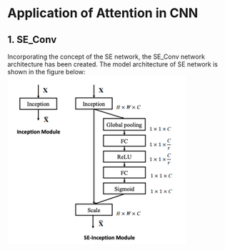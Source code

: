 # Application of Attention in CNN

## 1. SE_Conv
Incorporating the concept of the SE network, the SE_Conv network architecture has been created. The model architecture of SE network is shown in the figure below:
<img src="images/senet.png" alt="vis" width="400"/>
